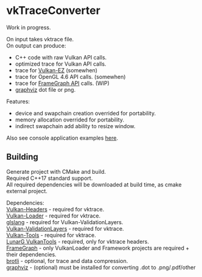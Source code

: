 # vkTraceConverter
Work in progress.<br/>
 
On input takes vktrace file.<br/>
On output can produce:
* C++ code with raw Vulkan API calls.
* optimized trace for Vulkan API calls.
* trace for [Vulkan-EZ](https://github.com/GPUOpen-LibrariesAndSDKs/V-EZ) (somewhen)
* trace for OpenGL 4.6 API calls. (somewhen)
* trace for [FrameGraph API](https://github.com/azhirnov/FrameGraph) calls. (WIP)
* [graphviz](https://www.graphviz.org/) dot file or png.
 
Features:
* device and swapchain creation overrided for portability.
* memory allocation overrided for portability.
* indirect swapchain add ability to resize window.

Also see console application examples [here](examples/README.md).

## Building
Generate project with CMake and build.<br/>
Required C++17 standard support.<br/>
All required dependencies will be downloaded at build time, as cmake external project.

Dependencies:<br/>
[Vulkan-Headers](https://github.com/KhronosGroup/Vulkan-Headers) - required for vktrace.<br/>
[Vulkan-Loader](https://github.com/KhronosGroup/Vulkan-Loader) - required for vktrace.<br/>
[glslang](https://github.com/KhronosGroup/glslang.git) - required for Vulkan-ValidationLayers.<br/>
[Vulkan-ValidationLayers](https://github.com/KhronosGroup/Vulkan-ValidationLayers) - required for vktrace.<br/>
[Vulkan-Tools](https://github.com/KhronosGroup/Vulkan-Tools) - required for vktrace.<br/>
[LunarG VulkanTools](https://github.com/LunarG/VulkanTools) - required, only for vktrace headers.<br/>
[FrameGraph](https://github.com/azhirnov/FrameGraph) - only VulkanLoader and Framework projects are required + their dependencies.<br/>
[brotli](https://github.com/google/brotli) - optional, for trace and data compression.<br/>
[graphviz](https://www.graphviz.org/) - (optional) must be installed for converting .dot to .png/.pdf/other<br/>
